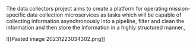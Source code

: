 The data collectors project aims to create a platform for operating mission-specific data collection microservices as tasks which will be capable of collecting information asynchronously into a pipeline, filter and clean the information and then store the information in a highly structured manner.,



![[Pasted image 20231223034302.png]]
